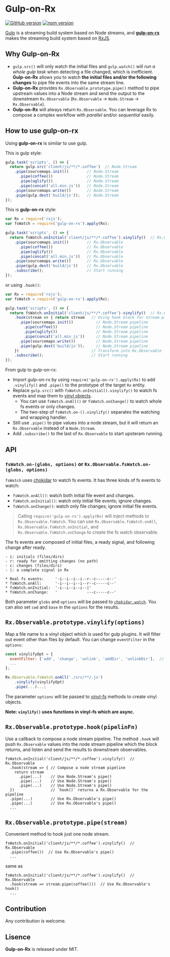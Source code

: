 # Gulp-on-Rx

[![GitHub version](https://img.shields.io/github/tag/xareelee/gulp-on-rx.svg)](https://github.com/xareelee/gulp-on-rx)
[![npm version](https://img.shields.io/npm/v/gulp-on-rx.svg?maxAge=86400)](https://www.npmjs.com/package/gulp-on-rx)

[Gulp](https://github.com/gulpjs/gulp) is a streaming build system based on Node streams, and [**gulp-on-rx**](https://github.com/xareelee/gulp-on-rx) makes the streaming build system based on [RxJS](https://github.com/ReactiveX/rxjs).

## Why Gulp-on-Rx

* `gulp.src()` will only watch the initial files and `gulp.watch()` will *run a whole gulp task* when detecting a file changed, which is inefficient. **Gulp-on-Rx** allows you to watch **the initial files and/or the following changes** to pipe file events into the same stream line. 
* **Gulp-on-Rx** provides `Rx.Observable.prototype.pipe()` method to pipe upstream values into a Node stream and send the output to the downstream `Rx.Observable` (`Rx.Observable` -> `Node.Stream` -> `Rx.Observable`).
* **Gulp-on-Rx** will always return `Rx.Observable`. You can leverage Rx to compose a complex workflow with *parallel* and/or *sequential* easily.


## How to use gulp-on-rx

Using **gulp-on-rx** is similar to use gulp. 

This is gulp style:

```js
gulp.task('scripts', () => {
  return gulp.src('client/js/**/*.coffee')  // Node.Stream
    .pipe(sourcemaps.init())        // Node.Stream
      .pipe(coffee())               // Node.Stream
      .pipe(uglify())               // Node.Stream
      .pipe(concat('all.min.js'))   // Node.Stream
    .pipe(sourcemaps.write())       // Node.Stream
    .pipe(gulp.dest('build/js'));   // Node.Stream
});
```

This is **gulp-on-rx** style:

```js
var Rx = require('rxjs');
var fsWatch = require('gulp-on-rx').apply(Rx);

gulp.task('scripts', () => {
  return fsWatch.onInitial('client/js/**/*.coffee').vinylify()  // Rx.Observable
    .pipe(sourcemaps.init())        // Rx.Observable
      .pipe(coffee())               // Rx.Observable
      .pipe(uglify())               // Rx.Observable
      .pipe(concat('all.min.js'))   // Rx.Observable
    .pipe(sourcemaps.write())       // Rx.Observable
    .pipe(gulp.dest('build/js'))    // Rx.Observable
    .subscribe();                   // Start running
});
```

or using `.hook()`:

```js
var Rx = require('rxjs');
var fsWatch = require('gulp-on-rx').apply(Rx);

gulp.task('scripts', () => {
  return fsWatch.onInitial('client/js/**/*.coffee').vinylify()  // Rx.Observable
    .hook(stream => { return stream   // Using hook block for stream pipeline
      .pipe(sourcemaps.init())          // Node.Stream pipeline
        .pipe(coffee())                 // Node.Stream pipeline
        .pipe(uglify())                 // Node.Stream pipeline
        .pipe(concat('all.min.js'))     // Node.Stream pipeline
      .pipe(sourcemaps.write())         // Node.Stream pipeline
      .pipe(gulp.dest('build/js'));     // Node.Stream pipeline
    })                                // Transform into Rx.Observable
    .subscribe();                     // Start running
});
```




From gulp to gulp-on-rx:

* Import gulp-on-rx by using `require('gulp-on-rx').apply(Rx)` to add `.vinylify()` and `.pipe()` to the prototype of the target `Rx` entity.
* Replace `gulp.src()` with `fsWatch.onInitial().vinylify()` to watch fs events and map them to [vinyl objects](https://github.com/gulpjs/vinyl). 
    * You can use `fsWatch.onAll()` or `fsWatch.onChange()` to watch whole fs events or only changes.
    * The two-step of `fsWatch.on-().vinylify()` separates the watching and wrapping handler.
* Still use `.pipe()` to pipe values into a node stream, but it will return an `Rx.Observable` instead of a `Node.Stream`.
* Add `.subscribe()` to the last of `Rx.Observable` to start upsteram running.



## API

### `fsWatch.on-(globs, options)` or `Rx.Observable.fsWatch.on-(globs, options)`

`fsWatch` uses [chokidar](https://github.com/paulmillr/chokidar) to watch fs events. It has three kinds of fs events to watch:

* `fsWatch.onAll()`: watch both initial file event and changes.
* `fsWatch.onInitial()`: watch only initial file events; ignore changes.
* `fsWatch.onChange()`: watch only file changes; ignore initial file events.

> Calling `require('gulp-on-rx').apply(Rx)` will inject methods to `Rx.Observable.fsWatch`. You can use `Rx.Observable.fsWatch.onAll`, `Rx.Observable.fsWatch.onInitial`, and `Rx.Observable.fsWatch.onChange` to create the fs watch observable.

The fs events are composed of initial files, a ready signal, and following change after ready.

```
- i: initials (files/dirs)
- r: ready for emitting changes (no path)
- c: changes (files/dirs)
- |: a complete signal in Rx

* Real fs events:     '-i--i--i--i--r--c-----c--'
* fsWatch.onAll:      '-i--i--i--i--r--c-----c--'
* fsWatch.onInitial:  '-i--i--i--i--|'
* fsWatch.onChange:   '             ---c-----c--'
```

Both parameter `globs` and `options` will be passed to [`chokidar.watch`](https://github.com/paulmillr/chokidar#api). You can also set `cwd` and `base` in the `options` for the results.


## `Rx.Observable.prototype.vinylify(options)`

Map a file name to a vinyl object which is used for gulp plugins. It will filter out event other than files by default. You can change `eventFilter` in the `options`:

```js
const vinylifyOpt = {
  eventFilter: ['add', 'change', 'unlink', 'addDir', 'unlinkDir'],  // allow to pass
  ...
};

Rx.Observable.fsWatch.onAll('./src/**/.js')
    .vinylify(vinylifyOpt)
    .pipe(...)...;
```

The parameter `options` will be passed to [vinyl-fs](https://github.com/gulpjs/vinyl-fs#options) methods to create vinyl objects.

**Note: `vinylify()` uses functions in vinyl-fs which are async.**


## `Rx.Observable.prototype.hook(pipelinFn)`

Use a callback to compose a node stream pipeline. The method `.hook` will push `Rx.Observable` values into the node stream pipeline which the block returns, and listen and send the results to downstream observables.

```
fsWatch.onInitial('client/js/**/*.coffee').vinylify()  // Rx.Observable
  .hook(stream => { // Compose a node stream pipeline
    return stream
      .pipe(...)    // Use Node.Stream's pipe()
      .pipe(...)    // Use Node.Stream's pipe()
      .pipe(...)    // Use Node.Stream's pipe()
  })                // `hook()` returns a Rx.Observable for the pipeline
  .pipe(...)        // Use Rx.Observable's pipe()
  .pipe(...)        // Use Rx.Observable's pipe()
  ...
```

## `Rx.Observable.prototype.pipe(stream)`

Convenient method to hook just one node stream.

```
fsWatch.onInitial('client/js/**/*.coffee').vinylify()  // Rx.Observable
  .pipe(coffee())  // Use Rx.Observable's pipe()
  ...
```

same as

```
fsWatch.onInitial('client/js/**/*.coffee').vinylify()  // Rx.Observable
  .hook(stream => stream.pipe(coffee()))  // Use Rx.Observable's hook()
  ...
```




## Contribution

Any contribution is welcome.


## Lisence

**Gulp-on-Rx** is released under MIT.

